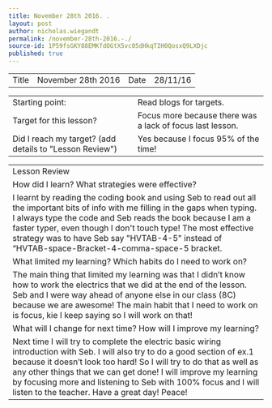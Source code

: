 ```yaml
---
title: November 28th 2016. .
layout: post
author: nicholas.wiegandt
permalink: /november-28th-2016.-./
source-id: 1P59fsGKY88EMKfdOGtX5vc05dHkqTIH0QosxQ9LXDjc
published: true
---
```

<table>
  <tr>
    <td>Title</td>
    <td>November 28th 2016</td>
    <td>Date</td>
    <td>28/11/16</td>
  </tr>
</table>


<table>
  <tr>
    <td>Starting point:</td>
    <td>Read blogs for targets.</td>
  </tr>
  <tr>
    <td>Target for this lesson?</td>
    <td>Focus more because there was a lack of focus last lesson.</td>
  </tr>
  <tr>
    <td>Did I reach my target?
(add details to "Lesson Review")</td>
    <td>Yes because I focus 95% of the time!</td>
  </tr>
</table>


<table>
  <tr>
    <td>Lesson Review</td>
  </tr>
  <tr>
    <td>How did I learn? What strategies were effective?</td>
  </tr>
  <tr>
    <td>I learnt by reading the coding book and using Seb to read out all the important bits of info with me filling in the gaps when typing. I always type the code and Seb reads the book because I am a faster typer, even though I don't touch type! The most effective strategy was to have Seb say "HVTAB-4-5" instead of “HVTAB-space-Bracket-4-comma-space-5 bracket.</td>
  </tr>
  <tr>
    <td>What limited my learning? Which habits do I need to work on?</td>
  </tr>
  <tr>
    <td>The main thing that limited my learning was that I didn’t know how to work the electrics that we did at the end of the lesson. Seb and I were way ahead of anyone else in our class (8C) because we are awesome! The main habit that I need to work on is focus, kie I keep saying so I will work on that! </td>
  </tr>
  <tr>
    <td>What will I change for next time? How will I improve my learning?</td>
  </tr>
  <tr>
    <td>Next time I will try to complete the electric basic wiring introduction with Seb. I will also try to do a good section of ex.1 because it doesn’t look too hard! So I will try to do that as well as any other things that we can get done! I will improve my learning by focusing more and listening to Seb with 100% focus and I will listen to the teacher. Have a great day! Peace!</td>
  </tr>
</table>


